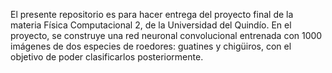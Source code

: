 El presente repositorio es para hacer entrega del proyecto final de la materia Física Computacional 2, de la Universidad del Quindío.
En el proyecto, se construye una red neuronal convolucional entrenada con 1000 imágenes de dos especies de roedores: guatines y chigüiros, con el objetivo de poder clasificarlos posteriormente.
